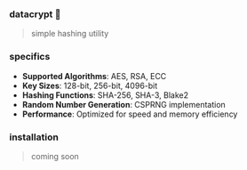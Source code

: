 ### datacrypt 🔐

> simple hashing utility

### specifics
- **Supported Algorithms**: AES, RSA, ECC
- **Key Sizes**: 128-bit, 256-bit, 4096-bit
- **Hashing Functions**: SHA-256, SHA-3, Blake2
- **Random Number Generation**: CSPRNG implementation
- **Performance**: Optimized for speed and memory efficiency

### installation 

> coming soon 
